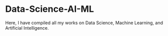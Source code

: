 # Data-Science-AI-ML
Here, I have compiled all my works on Data Science, Machine Learning, and Artificial Intelligence.

